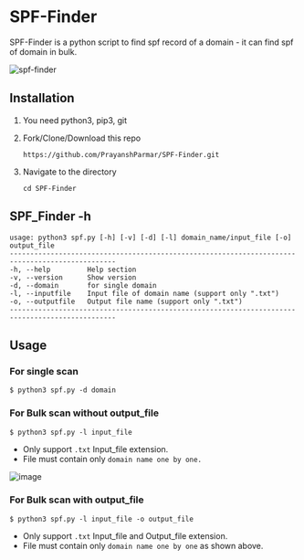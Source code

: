 # SPF-Finder
SPF-Finder is a python script to find spf record of a domain - it can find spf of domain in bulk.

![spf-finder](https://user-images.githubusercontent.com/103236128/200907370-ff25c116-6ef6-4762-bb43-991eef891684.png)

## Installation

1. You need python3, pip3, git

2. Fork/Clone/Download this repo
   ```
   https://github.com/PrayanshParmar/SPF-Finder.git
   ```
 
3. Navigate to the directory
   ```
   cd SPF-Finder
   ```

## SPF_Finder -h
```
usage: python3 spf.py [-h] [-v] [-d] [-l] domain_name/input_file [-o] output_file
------------------------------------------------------------------------------------------------    
-h, --help         Help section
-v, --version      Show version
-d, --domain       for single domain
-l, --inputfile    Input file of domain name (support only ".txt")
-o, --outputfile   Output file name (support only ".txt")
------------------------------------------------------------------------------------------------

```

## Usage

### For single scan
`$ python3 spf.py -d domain`

### For Bulk scan without output_file
`$ python3 spf.py -l input_file`
- Only support `.txt` Input_file extension.
- File must contain only `domain name one by one.`

![image](https://user-images.githubusercontent.com/103236128/200896923-48c03dc6-098a-4a8a-af26-0b43aafc3ba1.png)

### For Bulk scan with output_file
`$ python3 spf.py -l input_file -o output_file`
- Only support `.txt` Input_file and Output_file extension.
- File must contain only `domain name one by one` as shown above.

























